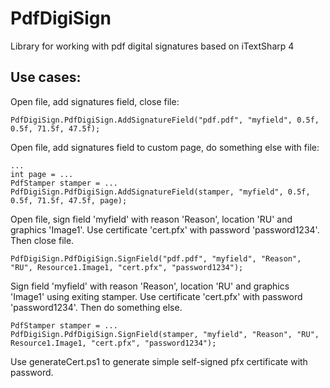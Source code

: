 # PdfDigiSign
Library for working with pdf digital signatures based on iTextSharp 4

## Use cases:

Open file, add signatures field, close file:
```
PdfDigiSign.PdfDigiSign.AddSignatureField("pdf.pdf", "myfield", 0.5f, 0.5f, 71.5f, 47.5f);
```

Open file, add signatures field to custom page, do something else with file:
```
...
int page = ...
PdfStamper stamper = ...
PdfDigiSign.PdfDigiSign.AddSignatureField(stamper, "myfield", 0.5f, 0.5f, 71.5f, 47.5f, page);
```

Open file, sign field 'myfield' with reason 'Reason', location 'RU' and graphics 'Image1'. Use certificate 'cert.pfx' with password 'password1234'. Then close file.
```
PdfDigiSign.PdfDigiSign.SignField("pdf.pdf", "myfield", "Reason", "RU", Resource1.Image1, "cert.pfx", "password1234");
```

Sign field 'myfield' with reason 'Reason', location 'RU' and graphics 'Image1' using exiting stamper. Use certificate 'cert.pfx' with password 'password1234'. Then do something else.
```
PdfStamper stamper = ...
PdfDigiSign.PdfDigiSign.SignField(stamper, "myfield", "Reason", "RU", Resource1.Image1, "cert.pfx", "password1234");
```

Use generateCert.ps1 to generate simple self-signed pfx certificate with password.